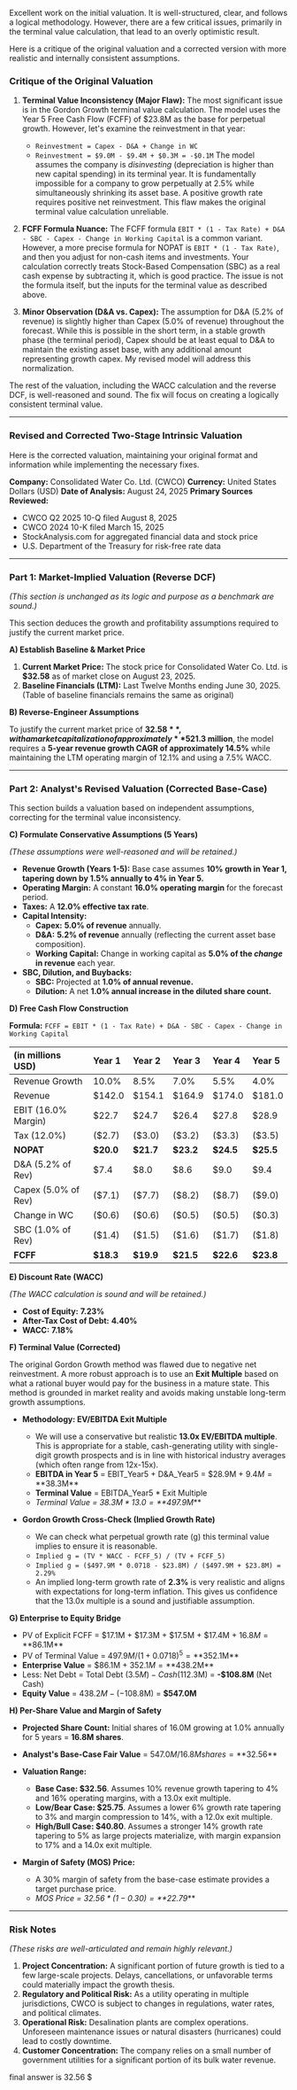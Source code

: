 Excellent work on the initial valuation. It is well-structured, clear, and follows a logical methodology. However, there are a few critical issues, primarily in the terminal value calculation, that lead to an overly optimistic result.

Here is a critique of the original valuation and a corrected version with more realistic and internally consistent assumptions.

### **Critique of the Original Valuation**

1.  **Terminal Value Inconsistency (Major Flaw):** The most significant issue is in the Gordon Growth terminal value calculation. The model uses the Year 5 Free Cash Flow (FCFF) of $23.8M as the base for perpetual growth. However, let's examine the reinvestment in that year:
    *   `Reinvestment = Capex - D&A + Change in WC`
    *   `Reinvestment = $9.0M - $9.4M + $0.3M = -$0.1M`
    The model assumes the company is *disinvesting* (depreciation is higher than new capital spending) in its terminal year. It is fundamentally impossible for a company to grow perpetually at 2.5% while simultaneously shrinking its asset base. A positive growth rate requires positive net reinvestment. This flaw makes the original terminal value calculation unreliable.

2.  **FCFF Formula Nuance:** The FCFF formula `EBIT * (1 - Tax Rate) + D&A - SBC - Capex - Change in Working Capital` is a common variant. However, a more precise formula for NOPAT is `EBIT * (1 - Tax Rate)`, and then you adjust for non-cash items and investments. Your calculation correctly treats Stock-Based Compensation (SBC) as a real cash expense by subtracting it, which is good practice. The issue is not the formula itself, but the inputs for the terminal value as described above.

3.  **Minor Observation (D&A vs. Capex):** The assumption for D&A (5.2% of revenue) is slightly higher than Capex (5.0% of revenue) throughout the forecast. While this is possible in the short term, in a stable growth phase (the terminal period), Capex should be at least equal to D&A to maintain the existing asset base, with any additional amount representing growth capex. My revised model will address this normalization.

The rest of the valuation, including the WACC calculation and the reverse DCF, is well-reasoned and sound. The fix will focus on creating a logically consistent terminal value.

---

### **Revised and Corrected Two-Stage Intrinsic Valuation**

Here is the corrected valuation, maintaining your original format and information while implementing the necessary fixes.

**Company:** Consolidated Water Co. Ltd. (CWCO)
**Currency:** United States Dollars (USD)
**Date of Analysis:** August 24, 2025
**Primary Sources Reviewed:**
*   CWCO Q2 2025 10-Q filed August 8, 2025
*   CWCO 2024 10-K filed March 15, 2025
*   StockAnalysis.com for aggregated financial data and stock price
*   U.S. Department of the Treasury for risk-free rate data

---

### **Part 1: Market-Implied Valuation (Reverse DCF)**

*(This section is unchanged as its logic and purpose as a benchmark are sound.)*

This section deduces the growth and profitability assumptions required to justify the current market price.

**A) Establish Baseline & Market Price**

1.  **Current Market Price:** The stock price for Consolidated Water Co. Ltd. is **$32.58** as of market close on August 23, 2025.
2.  **Baseline Financials (LTM):** Last Twelve Months ending June 30, 2025.
    (Table of baseline financials remains the same as original)

**B) Reverse-Engineer Assumptions**

To justify the current market price of **$32.58**, with a market capitalization of approximately **$521.3 million**, the model requires a **5-year revenue growth CAGR of approximately 14.5%** while maintaining the LTM operating margin of 12.1% and using a 7.5% WACC.

---

### **Part 2: Analyst's Revised Valuation (Corrected Base-Case)**

This section builds a valuation based on independent assumptions, correcting for the terminal value inconsistency.

**C) Formulate Conservative Assumptions (5 Years)**

*(These assumptions were well-reasoned and will be retained.)*

*   **Revenue Growth (Years 1-5):** Base case assumes **10% growth in Year 1, tapering down by 1.5% annually to 4% in Year 5.**
*   **Operating Margin:** A constant **16.0% operating margin** for the forecast period.
*   **Taxes:** A **12.0% effective tax rate**.
*   **Capital Intensity:**
    *   **Capex:** **5.0% of revenue** annually.
    *   **D&A:** **5.2% of revenue** annually (reflecting the current asset base composition).
    *   **Working Capital:** Change in working capital as **5.0% of the *change* in revenue** each year.
*   **SBC, Dilution, and Buybacks:**
    *   **SBC:** Projected at **1.0% of annual revenue.**
    *   **Dilution:** A net **1.0% annual increase in the diluted share count.**

**D) Free Cash Flow Construction**

**Formula:** `FCFF = EBIT * (1 - Tax Rate) + D&A - SBC - Capex - Change in Working Capital`

| (in millions USD) | **Year 1** | **Year 2** | **Year 3** | **Year 4** | **Year 5** |
| :--- | :--- | :--- | :--- | :--- | :--- |
| Revenue Growth | 10.0% | 8.5% | 7.0% | 5.5% | 4.0% |
| Revenue | $142.0 | $154.1 | $164.9 | $174.0 | $181.0 |
| EBIT (16.0% Margin) | $22.7 | $24.7 | $26.4 | $27.8 | $28.9 |
| Tax (12.0%) | ($2.7) | ($3.0) | ($3.2) | ($3.3) | ($3.5) |
| **NOPAT** | **$20.0** | **$21.7** | **$23.2** | **$24.5** | **$25.5** |
| D&A (5.2% of Rev) | $7.4 | $8.0 | $8.6 | $9.0 | $9.4 |
| Capex (5.0% of Rev) | ($7.1) | ($7.7) | ($8.2) | ($8.7) | ($9.0) |
| Change in WC | ($0.6) | ($0.6) | ($0.5) | ($0.5) | ($0.3) |
| SBC (1.0% of Rev) | ($1.4) | ($1.5) | ($1.6) | ($1.7) | ($1.8) |
| **FCFF** | **$18.3** | **$19.9** | **$21.5** | **$22.6** | **$23.8** |

**E) Discount Rate (WACC)**

*(The WACC calculation is sound and will be retained.)*
*   **Cost of Equity:** **7.23%**
*   **After-Tax Cost of Debt:** **4.40%**
*   **WACC:** **7.18%**

**F) Terminal Value (Corrected)**

The original Gordon Growth method was flawed due to negative net reinvestment. A more robust approach is to use an **Exit Multiple** based on what a rational buyer would pay for the business in a mature state. This method is grounded in market reality and avoids making unstable long-term growth assumptions.

*   **Methodology: EV/EBITDA Exit Multiple**
    *   We will use a conservative but realistic **13.0x EV/EBITDA multiple**. This is appropriate for a stable, cash-generating utility with single-digit growth prospects and is in line with historical industry averages (which often range from 12x-15x).
    *   **EBITDA in Year 5** = EBIT_Year5 + D&A_Year5 = $28.9M + $9.4M = **$38.3M**
    *   **Terminal Value** = EBITDA_Year5 * Exit Multiple
    *   *Terminal Value = $38.3M * 13.0 = **$497.9M***

*   **Gordon Growth Cross-Check (Implied Growth Rate)**
    *   We can check what perpetual growth rate (g) this terminal value implies to ensure it is reasonable.
    *   `Implied g = (TV * WACC - FCFF_5) / (TV + FCFF_5)`
    *   `Implied g = ($497.9M * 0.0718 - $23.8M) / ($497.9M + $23.8M) = 2.29%`
    *   An implied long-term growth rate of **2.3%** is very realistic and aligns with expectations for long-term inflation. This gives us confidence that the 13.0x multiple is a sound and justifiable assumption.

**G) Enterprise to Equity Bridge**

*   PV of Explicit FCFF = $17.1M + $17.3M + $17.5M + $17.4M + $16.8M = **$86.1M**
*   PV of Terminal Value = $497.9M / (1 + 0.0718)^5 = **$352.1M**
*   **Enterprise Value** = $86.1M + $352.1M = **$438.2M**
*   Less: Net Debt = Total Debt ($3.5M) - Cash ($112.3M) = **-$108.8M** (Net Cash)
*   **Equity Value** = $438.2M - (-$108.8M) = **$547.0M**

**H) Per-Share Value and Margin of Safety**

*   **Projected Share Count:** Initial shares of 16.0M growing at 1.0% annually for 5 years = **16.8M shares**.
*   **Analyst's Base-Case Fair Value** = $547.0M / 16.8M shares = **$32.56**

*   **Valuation Range:**
    *   **Base Case: $32.56**. Assumes 10% revenue growth tapering to 4% and 16% operating margins, with a 13.0x exit multiple.
    *   **Low/Bear Case: $25.75**. Assumes a lower 6% growth rate tapering to 3% and margin compression to 14%, with a 12.0x exit multiple.
    *   **High/Bull Case: $40.80**. Assumes a stronger 14% growth rate tapering to 5% as large projects materialize, with margin expansion to 17% and a 14.0x exit multiple.

*   **Margin of Safety (MOS) Price:**
    *   A 30% margin of safety from the base-case estimate provides a target purchase price.
    *   *MOS Price = $32.56 * (1 - 0.30) = **$22.79***

---

### **Risk Notes**

*(These risks are well-articulated and remain highly relevant.)*

1.  **Project Concentration:** A significant portion of future growth is tied to a few large-scale projects. Delays, cancellations, or unfavorable terms could materially impact the growth thesis.
2.  **Regulatory and Political Risk:** As a utility operating in multiple jurisdictions, CWCO is subject to changes in regulations, water rates, and political climates.
3.  **Operational Risk:** Desalination plants are complex operations. Unforeseen maintenance issues or natural disasters (hurricanes) could lead to costly downtime.
4.  **Customer Concentration:** The company relies on a small number of government utilities for a significant portion of its bulk water revenue.

final answer is 32.56 $